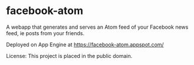 facebook-atom
=============

A webapp that generates and serves an Atom feed of your Facebook news feed, ie
posts from your friends.

Deployed on App Engine at https://facebook-atom.appspot.com/

License: This project is placed in the public domain.
